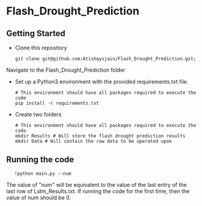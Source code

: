 # Flash_Drought_Prediction

## Getting Started
- Clone this repository
   ```Shell
   git clone git@github.com:Atishaysjain/Flash_Drought_Prediction.git;
   ```
   
Navigate to the Flash_Drought_Prediction folder 

- Set up a Python3 environment with the provided requirements.txt file.
   ```Shell
   # This environment should have all packages required to execute the code
   pip install -r requirements.txt
   ```
   
- Create two folders
   ```Shell
   # This environment should have all packages required to execute the code
   mkdir Results # Will store the flash drought prediction results
   mkdir Data # Will contain the raw data to be operated upon
   ```
 

## Running the code

```Shell
   !python main.py --num
   ```
 The value of "num" will be equivalent to the value of the last entry of the last row of Lstm_Results.txt. If running the code for the first time, then the value of num should be 0.
